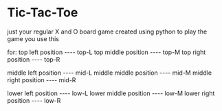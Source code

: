 # Tic-Tac-Toe
just your regular X and O board game created using python
to play the game you use this 

for:
top left position ---- top-L
top middle position ---- top-M
top right position ---- top-R

middle left position ---- mid-L
middle middle position ---- mid-M
middle right position ---- mid-R

lower left position ---- low-L
lower middle position ---- low-M
lower right position ---- low-R


